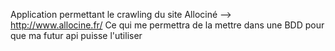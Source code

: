 Application permettant le crawling du site Allociné --> http://www.allocine.fr/
Ce qui me permettra de la mettre dans une BDD pour que ma futur api puisse l'utiliser